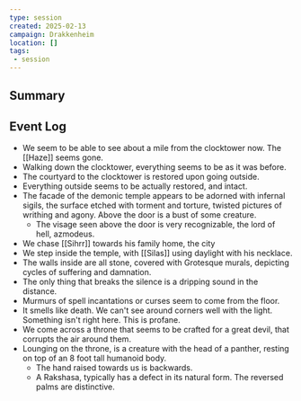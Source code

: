 ```yaml
---
type: session
created: 2025-02-13
campaign: Drakkenheim
location: []
tags:
 - session
---
```



## Summary

## Event Log

- We seem to be able to see about a mile from the clocktower now. The [[Haze]] seems gone.
- Walking down the clocktower, everything seems to be as it was before.
- The courtyard to the clocktower is restored upon going outside.
- Everything outside seems to be actually restored, and intact.
- The facade of the demonic temple appears to be adorned with infernal sigils, the surface etched with torment and torture, twisted pictures of writhing and agony. Above the door is a bust of some creature.
	- The visage seen above the door is very recognizable, the lord of hell, azmodeus.
- We chase [[Sihrr]] towards his family home, the city
- We step inside the temple, with [[Silas]] using daylight with his necklace.
- The walls inside are all stone, covered with Grotesque murals, depicting cycles of suffering and damnation.
- The only thing that breaks the silence is a dripping sound in the distance.
- Murmurs of spell incantations or curses seem to come from the floor.
- It smells like death. We can't see around corners well with the light. Something isn't right here. This is profane.
- We come across a throne that seems to be crafted for a great devil, that corrupts the air around them.
- Lounging on the throne, is a creature with the head of a panther, resting on top of an 8 foot tall humanoid body.
	- The hand raised towards us is backwards.
	- A Rakshasa, typically has a defect in its natural form. The reversed palms are distinctive.
